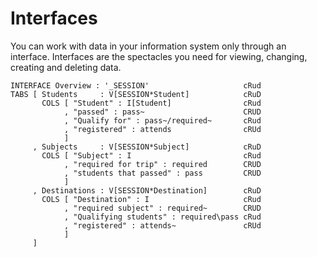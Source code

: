 # Interfaces
You can work with data in your information system only through an interface. Interfaces are the spectacles you need for viewing, changing, creating and deleting data.

```
INTERFACE Overview : '_SESSION'                     cRud
TABS [ Students     : V[SESSION*Student]            cRuD
       COLS [ "Student" : I[Student]                cRud
            , "passed" : pass~                      CRUD
            , "Qualify for" : pass~/required~       cRud
            , "registered" : attends                cRUd
            ]
     , Subjects     : V[SESSION*Subject]            cRuD
       COLS [ "Subject" : I                         cRud
            , "required for trip" : required        CRUD
            , "students that passed" : pass         CRUD
            ]
     , Destinations : V[SESSION*Destination]        cRuD
       COLS [ "Destination" : I                     cRud
            , "required subject" : required~        CRUD
            , "Qualifying students" : required\pass cRud
            , "registered" : attends~               cRUd
            ]
     ]
```


